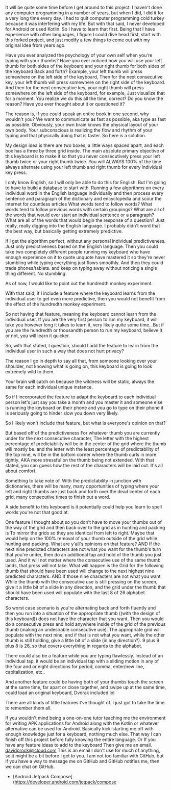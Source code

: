 It will be quite some time before I get around to this project.
I haven't done any computer programming in a number of years, but when I did, I did it for a very long time every day.
I had to quit computer programming cold turkey because it was interfering with my life.
But with that said, I never developed for Android or used Kotlin. So I have to learn that first.
Being that I have experience with other languages, I figure I could dive head first, start with this forked project, and just modify a few things to come out with my original idea from years ago.

Have you ever analyzed the psychology of your own self when you're typing with your thumbs?
Have you ever noticed how you will use your left thumb for both sides of the keyboard and your right thumb for both sides of the keyboard Back and forth?
Example, your left thumb will press somewhere on the left side of the keyboard, Then for the next consecutive key, your left thumb will press somewhere on the right side of the keyboard. And then for the next consecutive key, your right thumb will press somewhere on the left side of the keyboard, for example, Just visualize that for a moment. You realize we do this all the time, correct? Do you know the reason? Have you ever thought about it or questioned it?

The reason is, If you could speak an entire book in one second, why wouldn't you? We want to communicate as fast as possible, aka type as fast as possible.
Obviously, your own brain knows the physical layout of your own body.
Your subconscious is realizing the flow and rhythm of your typing and that physically doing that is faster.
So here is a solution.


My design idea is there are two boxes, a little ways spaced apart, and each box has a three by three grid inside.
The main absolute primary objective of this keyboard is to make it so that you never consecutively press your left thumb twice or your right thumb twice.
You will ALWAYS 100% of the time always alternate using your left thumb and right thumb for every individual key press.

I only know English, so I will only be able to do this for English.
But I'm going to have to build a database to start with.
Running a few algorithms on every individual word in the English language individually
and then process every sentence and paragraph of the dictionary and encyclopedia and scour the internet for countless articles
What words tend to follow words?
What words tend to follow previous words with certain groupings?
What are all of the words that would ever start an individual sentence or a paragraph?
What are all of the words that would begin the response of a question?
Just really, really digging into the English language.
I probably didn't word that the best way, but basically getting extremely predictive.

If I get the algorithm perfect, without any personal individual predictiveness.
Just only predictiveness based on the English language.
Then you could take two completely different people running my keyboard who have enough experience on it to quote unquote have mastered it so they're never stumbling while typing everything just flows smoothly.
And then they could trade phones/tablets.
and keep on typing away without noticing a single thing different. No stumbling.

As of now, I would like to point out the hundredth monkey experiment. 

With that said, if I include a feature where the keyboard learns from the individual user to get even more predictive, then you would not benefit from the effect of the hundredth monkey experiment.

So not having that feature, meaning the keyboard cannot learn from the individual user. If you are the very first person to run my keyboard, it will take you however long it takes to learn it, very likely quite some time.. But if you are the hundredth or thousandth person to run my keyboard, believe it or not, you will learn it quicker.

So, with that stated, I question, should I add the feature to learn from the individual user in such a way that does not hurt privacy?

The reason I go in depth to say all that, from someone looking over your shoulder, not knowing what is going on, this keyboard is going to look extremely wild to them.

Your brain will catch on because the wildness will be static, always the same for each individual unique instance.

So if I incorporated the feature to adapt the keyboard to each individual person let's just say you take a month and you master it and someone else is running the keyboard on their phone and you go to type on their phone it is seriously going to hinder slow you down very likely.

So I likely won't include that feature, but what is everyone's opinion on that?

But based off of the predictiveness
For whatever thumb you are currently under for the next consecutive character,
The letter with the highest percentage of predictability will be in the center of the grid where the thumb will mostly be.
and the letter with the least percentage of predictability of the top nine, will be in the bottom corner where the thumb curls in more tightly. AKA more stressful on the thumb being not extended.
With that stated, you can guess how the rest of the characters will be laid out.
It's all about comfort.

Something to take note of. With the predictability in junction with dictionaries, there will be many, many opportunities of typing where your left and right thumbs are just back and forth over the dead center of each grid, many consecutive times to finish out a word.

A side benefit to this keyboard is it potentially could help you learn to spell words you're not that good at.

One feature I thought about so you don't have to move your thumbs out of the way of the grid and then back over to the grid as in hunting and packing is To mirror the grids so they are identical from left to right.
Maybe that would help on the 100% removal of your thumb outside of the grid while hunting and packing. What are y'all's opinions on that feature? AND If the next nine predicted characters are not what you want for the thumb's turn that you're under, then do an additional tap and hold of the thumb you just used. And it will not matter where the consecutive use of the same thumb lands, that press will not take. What will happen is the Grid for the following thumb that should have been used will change to the next highest nine predicted characters.
AND If those nine characters are not what you want, While the thumb with the consecutive use is still pressing on the screen, give it a little bit of a slide in any direction, and the grid under the thumb that should have been used will populate with the last 8 of 26 alphabet characters.

So worst case scenario is you're alternating back and forth fluently and then you run into a situation of the appropriate thumb ((with the design of this keyboard)) does not have the character that you want.
Then you would do a consecutive press and hold anywhere inside of the grid of the previous thumb (making an undesirable consecutive use). The appropriate grid will populate with the next nine, and if that is not what you want, while the other thumb is still holding, give a little bit of a slide (in any direction?).
9 plus 9 plus 8 is 26, so that covers everything in regards to the alphabet.

There could also be a feature while you are typing flawlessly. Instead of an individual tap, it would be an individual tap with a sliding motion in any of the four and or eight directions for period, comma, enter/new line, capitalization, etc.. 

And another feature could be having both of your thumbs touch the screen at the same time, far apart or close together, and swipe up at the same time, could load an original keyboard, Dvorak included lol

There are all kinds of little features I've thought of. I just got to take the time to remember them all.

If you wouldn't mind being a one-on-one tutor teaching me the environment for writing APK applications for Android along with the Kotlin or whatever alternative can be used for Android.
Basically kick-starting me off with enough knowledge just for a keyboard, nothing much else. That way I can finish off this project before fully knowing the entire language.
Or If you have any feature ideas to add to the keyboard
Then give me an email.
davidprock@icloud.com 
This is an email I don't use for much of anything, so it might be a bit before I get to you.
I am not too familiar with GitHub, but if you have a way to message me on GitHub and GitHub notifies me, then we can chat on GitHub.


- [Android Jetpack Compose](https://developer.android.com/jetpack/compose
